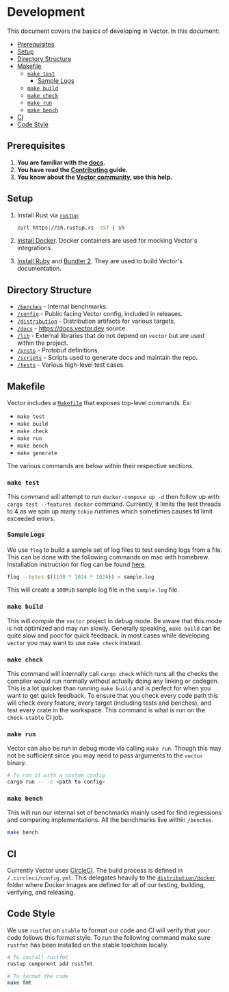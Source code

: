 # Development

This document covers the basics of developing in Vector. In this document:

<!-- MarkdownTOC autolink="true" indent="   " -->

- [Prerequisites](#prerequisites)
- [Setup](#setup)
- [Directory Structure](#directory-structure)
- [Makefile](#makefile)
   - [`make test`](#make-test)
      - [Sample Logs](#sample-logs)
   - [`make build`](#make-build)
   - [`make check`](#make-check)
   - [`make run`](#make-run)
   - [`make bench`](#make-bench)
- [CI](#ci)
- [Code Style](#code-style)

<!-- /MarkdownTOC -->

## Prerequisites

1. **You are familiar with the [docs](https://docs.vector.dev).**
2. **You have read the [Contributing](/CONTRIBUTING.md) guide.**
3. **You know about the [Vector community](https://vector.dev/community/),
   use this help.**

## Setup

1. Install Rust via [`rustup`](https://rustup.rs/):

   ```bash
   curl https://sh.rustup.rs -sSf | sh
   ```

2. [Install Docker](https://docs.docker.com/install/). Docker
   containers are used for mocking Vector's integrations.

3. [Install Ruby](https://www.ruby-lang.org/en/downloads/) and
   [Bundler 2](https://bundler.io/v2.0/guides/bundler_2_upgrade.html).
   They are used to build Vector's documentation.

## Directory Structure

* [`/benches`](/benches) - Internal benchmarks.
* [`/config`](/config) - Public facing Vector config, included in releases.
* [`/distribution`](/distribution) - Distribution artifacts for various targets.
* [`/docs`](/docs) - https://docs.vector.dev source.
* [`/lib`](/lib) - External libraries that do not depend on `vector` but are used within the project.
* [`/proto`](/proto) - Protobuf definitions.
* [`/scripts`](/scripts) - Scripts used to generate docs and maintain the repo.
* [`/tests`](/tests) - Various high-level test cases.

## Makefile

Vector includes a [`Makefile`](/Makefile) that exposes top-level commands. Ex:

- `make test`
- `make build`
- `make check`
- `make run`
- `make bench`
- `make generate`

The various commands are below within their respective sections.

### `make test`

This command will attempt to run `docker-compose up -d` then follow up with
`cargo test --features docker` command. Currently, it limits the test threads
to 4 as we spin up many `tokio` runtimes which sometimes causes fd limit
exceeded errors.

#### Sample Logs

We use `flog` to build a sample set of log files to test sending logs from a
file. This can be done with the following commands on mac with homebrew.
Installation instruction for flog can be found
[here](https://github.com/mingrammer/flog#installation).

```bash
flog --bytes $((100 * 1024 * 1024)) > sample.log
```

This will create a `100MiB` sample log file in the `sample.log` file.

### `make build`

This will _compile_ the `vector` project in _debug_ mode. Be aware that this
mode is not optimized and may run slowly. Generally speaking, `make build` can
be quite slow and poor for quick feedback. In most cases while developing
`vector` you may want to use `make check` instead.

### `make check`

This command will internally call `cargo check` which runs all the checks the
compiler would run normally without actually doing any linking or codegen.
This is a lot quicker than running `make build` and is perfect for when you
want to get quick feedback. To ensure that you check every code path this
will check every feature, every target (including tests and benches), and
test every crate in the workspace. This command is what is run on the
`check-stable` CI job.

### `make run`

Vector can also be run in debug mode via calling `make run`. Though this may
not be sufficient since you may need to pass arguments to the `vector` binary.

```bash
# To run it with a custom config
cargo run -- -c <path to config>
```

### `make bench`

This will run our internal set of benchmarks mainly used for find regressions
and comparing implementations. All the benchmarks live within `/benches`.

```bash
make bench
```

## CI

Currently Vector uses [CircleCI](https://circleci.com). The build process
is defined in `/.circleci/config.yml`. This delegates heavily to the
[`distribution/docker`](/distribution/docker) folder where Docker images are
defined for all of our testing, building, verifying, and releasing.

## Code Style

We use `rustfmt` on `stable` to format our code and CI will verify that your
code follows
this format style. To run the following command make sure `rustfmt` has been
installed on the stable toolchain locally.

```bash
# To install rustfmt
rustup component add rustfmt

# To format the code
make fmt
```
